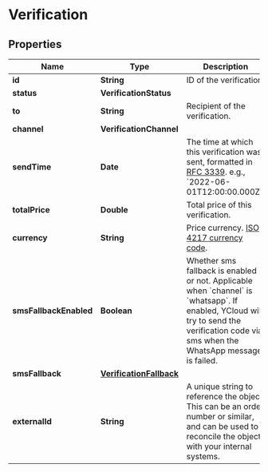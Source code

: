 

# Verification


## Properties

| Name | Type | Description | Notes |
|------------ | ------------- | ------------- | -------------|
|**id** | **String** | ID of the verification. |  |
|**status** | **VerificationStatus** |  |  [optional] |
|**to** | **String** | Recipient of the verification. |  [optional] |
|**channel** | **VerificationChannel** |  |  [optional] |
|**sendTime** | **Date** | The time at which this verification was sent, formatted in [RFC 3339](https://datatracker.ietf.org/doc/html/rfc3339). e.g., &#x60;2022-06-01T12:00:00.000Z&#x60;. |  [optional] |
|**totalPrice** | **Double** | Total price of this verification. |  [optional] |
|**currency** | **String** | Price currency. [ISO 4217 currency code](https://en.wikipedia.org/wiki/ISO_4217). |  [optional] |
|**smsFallbackEnabled** | **Boolean** | Whether sms fallback is enabled or not. Applicable when &#x60;channel&#x60; is &#x60;whatsapp&#x60;. If enabled, YCloud will try to send the verification code via sms when the WhatsApp message is failed. |  [optional] |
|**smsFallback** | [**VerificationFallback**](VerificationFallback.md) |  |  [optional] |
|**externalId** | **String** | A unique string to reference the object. This can be an order number or similar, and can be used to reconcile the object with your internal systems. |  [optional] |




